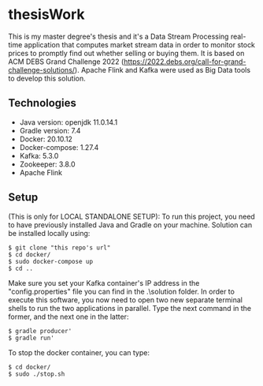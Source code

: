 # thesisWork
This is my master degree's thesis and it's a Data Stream Processing real-time application that computes market stream data in order to monitor stock prices to promptly find out whether selling or buying them. It is based on ACM DEBS Grand Challenge 2022 (https://2022.debs.org/call-for-grand-challenge-solutions/). Apache Flink and Kafka were used as Big Data tools to develop this solution.
## Technologies
* Java version: openjdk 11.0.14.1
* Gradle version: 7.4
* Docker: 20.10.12
* Docker-compose: 1.27.4
* Kafka: 5.3.0
* Zookeeper: 3.8.0
* Apache Flink 
	
## Setup
(This is only for LOCAL STANDALONE SETUP): To run this project, you need to have previously installed Java and Gradle on your machine. 
Solution can be installed locally using:

```
$ git clone "this repo's url"
$ cd docker/
$ sudo docker-compose up
$ cd .. 
```
Make sure you set your Kafka container's IP address in the "config.properties" file you can find in the .\solution folder.
In order to execute this software, you now need to open two new separate terminal shells to run the two applications in parallel. Type the next command in the former, and the next one in the latter: 
```
$ gradle producer'
$ gradle run'
```
 

To stop the docker container, you can type:
```
$ cd docker/
$ sudo ./stop.sh
```
